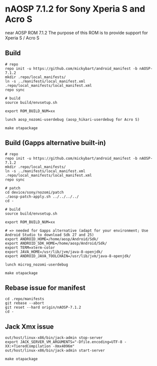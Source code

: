 # nAOSP 7.1.2 for Sony Xperia S and Acro S

near AOSP ROM 7.1.2
The purpose of this ROM is to provide support for Xperia S / Acro S

## Build

```
# repo
repo init -u https://github.com/mickybart/android_manifest -b nAOSP-7.1.2
mkdir .repo/local_manifests/
ln -s ../manifests/local_manifest.xml .repo/local_manifests/local_manifest.xml
repo sync

# build
source build/envsetup.sh

export ROM_BUILD_NUM=xx

lunch aosp_nozomi-userdebug (aosp_hikari-userdebug for Acro S)

make otapackage
```

## Build (Gapps alternative built-in)

```
# repo
repo init -u https://github.com/mickybart/android_manifest -b nAOSP-7.1.2
mkdir .repo/local_manifests/
ln -s ../manifests/local_manifest.xml .repo/local_manifests/local_manifest.xml
repo sync

# patch
cd device/sony/nozomi/patch
./aosp-patch-apply.sh ../../../../
cd -

# build
source build/envsetup.sh

export ROM_BUILD_NUM=xx

# => needed for Gapps alternative (adapt for your environment; Use Android Studio to download Sdk 27 and 25)
export ANDROID_HOME=/home/aosp/Android/Sdk/
export ANDROID_SDK_HOME=/home/aosp/Android/Sdk/
export TERM=xterm-color
export JAVA_HOME=/usr/lib/jvm/java-8-openjdk/
export ANDROID_JAVA_TOOLCHAIN=/usr/lib/jvm/java-8-openjdk/

lunch microg_nozomi-userdebug

make otapackage
```

## Rebase issue for manifest

```
cd .repo/manifests
git rebase --abort
git reset --hard origin/nAOSP-7.1.2
cd -
```

## Jack Xmx issue

```
out/host/linux-x86/bin/jack-admin stop-server
export JACK_SERVER_VM_ARGUMENTS="-Dfile.encoding=UTF-8 -XX:+TieredCompilation -Xmx4096m"
out/host/linux-x86/bin/jack-admin start-server

make otapackage
```
